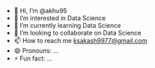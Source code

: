 - 👋 Hi, I’m @akhu95
- 👀 I’m interested in Data Science
- 🌱 I’m currently learning Data Science
- 💞️ I’m looking to collaborate on Data Science
- 📫 How to reach me ksakash9977@gmail.com
- 😄 Pronouns: ...
- ⚡ Fun fact: ...

<!---
akhu95/akhu95 is a ✨ special ✨ repository because its `README.md` (this file) appears on your GitHub profile.
You can click the Preview link to take a look at your changes.
--->
